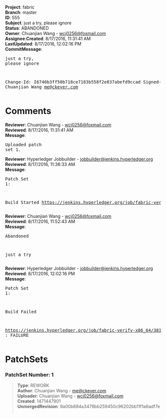 <strong>Project</strong>: fabric</br><strong>Branch</strong>: master<br><strong>ID</strong>: 555<br><strong>Subject</strong>: just a try, please ignore<br><strong>Status</strong>: ABANDONED<br><strong>Owner</strong>: Chuanjian Wang - wcj0256@foxmail.com<br><strong>Assignee</strong>:<strong>Created</strong>: 8/17/2016, 11:31:41 AM<br><strong>LastUpdated</strong>: 8/17/2016, 12:02:16 PM<br><strong>CommitMessage</strong>:<br><pre>just a try, please ignore

Change-Id: I6746b3ff50b718ce7183b558f2e837abefd9ccad
Signed-off-by: Chuanjian Wang <me@ckeyer.com>
</pre><h1>Comments</h1><strong>Reviewer</strong>: Chuanjian Wang - wcj0256@foxmail.com<br><strong>Reviewed</strong>: 8/17/2016, 11:31:41 AM<br><strong>Message</strong>: <pre>Uploaded patch set 1.</pre><strong>Reviewer</strong>: Hyperledger Jobbuilder - jobbuilder@jenkins.hyperledger.org<br><strong>Reviewed</strong>: 8/17/2016, 11:36:33 AM<br><strong>Message</strong>: <pre>Patch Set 1:

Build Started https://jenkins.hyperledger.org/job/fabric-verify-x86_64/381/</pre><strong>Reviewer</strong>: Chuanjian Wang - wcj0256@foxmail.com<br><strong>Reviewed</strong>: 8/17/2016, 11:52:43 AM<br><strong>Message</strong>: <pre>Abandoned

just a try</pre><strong>Reviewer</strong>: Hyperledger Jobbuilder - jobbuilder@jenkins.hyperledger.org<br><strong>Reviewed</strong>: 8/17/2016, 12:02:16 PM<br><strong>Message</strong>: <pre>Patch Set 1:

Build Failed 

https://jenkins.hyperledger.org/job/fabric-verify-x86_64/381/ : FAILURE</pre><h1>PatchSets</h1><h3>PatchSet Number: 1</h3><blockquote><strong>Type</strong>: REWORK<br><strong>Author</strong>: Chuanjian Wang - me@ckeyer.com<br><strong>Uploader</strong>: Chuanjian Wang - wcj0256@foxmail.com<br><strong>Created</strong>: 1471447901<br><strong>UnmergedRevision</strong>: 9a00b684a3478bb259450c96202bb11f1a6adf7e<br><br></blockquote>